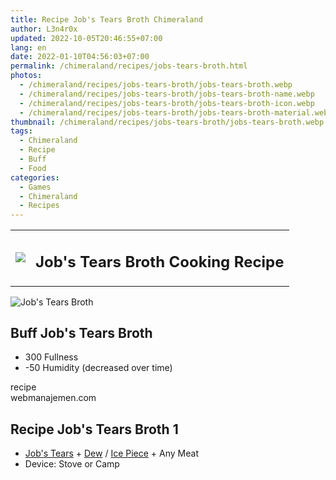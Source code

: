 ```yaml
---
title: Recipe Job's Tears Broth Chimeraland
author: L3n4r0x
updated: 2022-10-05T20:46:55+07:00
lang: en
date: 2022-01-10T04:56:03+07:00
permalink: /chimeraland/recipes/jobs-tears-broth.html
photos:
  - /chimeraland/recipes/jobs-tears-broth/jobs-tears-broth.webp
  - /chimeraland/recipes/jobs-tears-broth/jobs-tears-broth-name.webp
  - /chimeraland/recipes/jobs-tears-broth/jobs-tears-broth-icon.webp
  - /chimeraland/recipes/jobs-tears-broth/jobs-tears-broth-material.webp
thumbnail: /chimeraland/recipes/jobs-tears-broth/jobs-tears-broth.webp
tags:
  - Chimeraland
  - Recipe
  - Buff
  - Food
categories:
  - Games
  - Chimeraland
  - Recipes
---
```


<section id="bootstrap-wrapper">
  <link
    rel="stylesheet"
    href="https://rawcdn.githack.com/dimaslanjaka/Web-Manajemen/bb6505ea081a75a7c845f65fb9d939276931c82f/css/bootstrap-4.5-wrapper.css"
  />
  <div class="row mb-2">
    <div class="col-md-12 mb-2">
      <table class="table" id="post-info">
        <tbody>
          <tr>
            <td>
              <img
                class="d-inline-block me-2"
                src="/chimeraland/recipes/jobs-tears-broth/jobs-tears-broth-icon.webp"
                width="auto"
                height="auto"
              />
            </td>
            <td><h1 class="fs-5">Job&#x27;s Tears Broth Cooking Recipe</h1></td>
          </tr>
        </tbody>
      </table>
    </div>
  </div>
  <div class="card mb-2">
    <div class="row g-0">
      <div class="col-sm-4 position-relative mb-2">
        <img
          src="/chimeraland/recipes/jobs-tears-broth/jobs-tears-broth-material.webp"
          class="card-img fit-cover w-100 h-100"
          alt="Job&#x27;s Tears Broth"
          data-fancybox="true"
        />
      </div>
      <div class="col-sm-8 mb-2">
        <div class="card-body">
          <h2 class="card-title fs-5">Buff Job&#x27;s Tears Broth</h2>
          <div class="card-text">
            <ul>
              <li>300 Fullness</li>
              <li>-50 Humidity (decreased over time)</li>
            </ul>
          </div>
          <span class="badge rounded-pill bg-dark text-white">recipe</span>
        </div>
        <div class="card-footer text-end text-muted">webmanajemen.com</div>
      </div>
    </div>
  </div>
  <div class="row mb-2">
    <div class="col-12 col-lg-6 recipe-item mb-2">
      <div class="card">
        <div class="card-body">
          <h2 class="card-title fs-5">Recipe Job&#x27;s Tears Broth 1</h2>
          <div class="card-text">
            <ul>
              <li>
                <a
                  class="text-decoration-none"
                  href="/chimeraland/materials/job&#x27;s-tears.html"
                  >Job&#x27;s Tears</a
                ><span> + </span
                ><a
                  class="text-decoration-none"
                  href="/chimeraland/materials/dew.html"
                  >Dew</a
                ><span> / </span
                ><a
                  class="text-decoration-none"
                  href="/chimeraland/materials/ice-piece.html"
                  >Ice Piece</a
                ><span> + </span>Any Meat
              </li>
              <li>Device: Stove or Camp</li>
            </ul>
          </div>
        </div>
      </div>
    </div>
  </div>
</section>